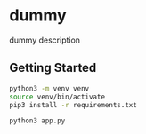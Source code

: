 # dummy
dummy description

## Getting Started
```sh
python3 -m venv venv
source venv/bin/activate
pip3 install -r requirements.txt
```

```sh
python3 app.py 
```
